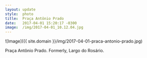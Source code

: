 ```yaml
---
layout: update
style:  photo
title:  Praça Antônio Prado
date:   2017-04-01 15:20:17 -0300
image:  /img/2017-04-01_10.12.04.jpg
---
```


![Image]({{ site.domain }}/img/2017-04-01-praca-antonio-prado.jpg)

Praça Antônio Prado. Formerly, Largo do Rosário.